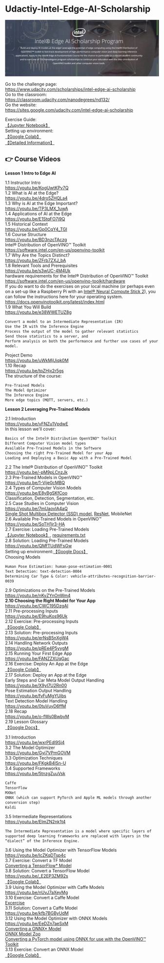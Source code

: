 ﻿# Udactiy-Intel-Edge-AI-Scholarship

<img src="https://github.com/Nov05/pictures/blob/master/Udacity/2019-12-19%20Intel%20Edge/2019-12-19%2014_14_21-Udacity%20_%20Udacity.png?raw=true">   
  
Go to the challenge page:     
https://www.udacity.com/scholarships/intel-edge-ai-scholarship     
Go to the classroom:   
https://classroom.udacity.com/nanodegrees/nd132/    
Go the website:    
https://sites.google.com/udacity.com/intel-edge-ai-scholarship       

Exercise Guide:     
[【Jupyter Notebook】](https://github.com/Nov05/Udactiy-Intel-Edge-AI-Scholarship/blob/master/content/2.07.guide.ipynb)       
Setting up environment:      
[【Google Colab】](https://colab.research.google.com/drive/1c4TaPUMlcbLhJgHIIwEatrFIozQi2xzn)        
[【Detailed Information】](https://colab.research.google.com/drive/1Qm9AnHoUcN6s738bo7pmJxp10nmOq8O-)       

## :point_right: Course Videos   

**Lesson 1 Intro to Edge AI**   

1.1 Instructor Intro   
https://youtu.be/KogUwtKPv7Q   
1.2 What is AI at the Edge?       
https://youtu.be/4dro5ZHQLa4     
1.3 Why is AI at the Edge Important?     
https://youtu.be/TP3LMX_1uwA    
1.4 Applications of AI at the Edge    
https://youtu.be/E1StqFO7j9Q   
1.5 Historical Context    
https://youtu.be/Gp0CqY4_TGI     
1.6 Course Structure    
https://youtu.be/BD3nzcTAczg   
Intel® Distribution of OpenVINO™ Toolkit    
https://software.intel.com/en-us/openvino-toolkit       
1.7 Why Are the Topics Distinct?    
https://youtu.be/ZFrb7ZXJ_bA   
1.8 Relevant Tools and Prerequisites    
https://youtu.be/s3wUC-4M4Uk     
hardware requirements for the Intel® Distribution of OpenVINO™ Toolkit    
https://software.intel.com/en-us/openvino-toolkit/hardware    
If you do want to do the exercises on your local machine (or perhaps even on a set-up like a Raspberry Pi with an [Intel® Neural Compute Stick 2](https://software.intel.com/en-us/articles/intel-neural-compute-stick-2-and-open-source-openvino-toolkit)), you can follow the instructions here for your operating system.    
https://docs.openvinotoolkit.org/latest/index.html      
1.9 What You Will Build      
https://youtu.be/e38WWETUZ8g    
```
Convert a model to an Intermediate Representation (IR)
Use the IR with the Inference Engine
Process the output of the model to gather relevant statistics
Send those statistics to a server, and
Perform analysis on both the performance and further use cases of your model.
```
Project Demo    
https://youtu.be/uWkMjUiqk0M   
1.10 Recap   
https://youtu.be/tpZHjx2r5gs    
The structure of the course:     
```
Pre-Trained Models
The Model Optimizer
The Inference Engine
More edge topics (MQTT, servers, etc.)
```

**Lesson 2 Leveraging Pre-Trained Models**   

2.1 Introduction   
https://youtu.be/vFNZu1VpdwE    
In this lesson we'll cover:   
```
Basics of the Intel® Distribution OpenVINO™ Toolkit
Different Computer Vision model types
Available Pre-Trained Models in the Software
Choosing the right Pre-Trained Model for your App
Loading and Deploying a Basic App with a Pre-Trained Model
```
2.2 The Intel® Distribution of OpenVINO™ Toolkit   
https://youtu.be/-pM9pLCnzJk    
2.3 Pre-Trained Models in OpenVINO™    
https://youtu.be/1-Vije0cMBQ   
2.4 Types of Computer Vision Models    
https://youtu.be/E8yBgSKfCoo    
Classification, Detection, Segmentation, etc.    
2.5 Case Studies in Computer Vision    
https://youtu.be/7mUaovlA4aQ     
[Single Shot Multibox Detector (SSD) model](https://arxiv.org/abs/1512.02325), [ResNet](https://arxiv.org/pdf/1512.03385.pdf), MobileNet     
2.6 Available Pre-Trained Models in OpenVINO™    
https://youtu.be/SoTH1jr3-HA    
2.7 Exercise: Loading Pre-Trained Models     
[【Jupyter Notebook】](https://github.com/Nov05/Udactiy-Intel-Edge-AI-Scholarship/blob/master/content/2.07.guide.ipynb), [requirements.txt](  
https://github.com/Nov05/Udactiy-Intel-Edge-AI-Scholarship/blob/master/content/requirements.txt)           
2.8 Solution: Loading Pre-Trained Models    
https://youtu.be/QMfTUdWFsGw   
Setting up environment:[【Google Docs】](https://docs.google.com/document/d/13wwk-eQJAZOph8uBDWabZwcKWpsv0YraLzU7zLgjxB4/)    
Choosing Models   
```
Human Pose Estimation: human-pose-estimation-0001
Text Detection: text-detection-0004
Determining Car Type & Color: vehicle-attributes-recognition-barrier-0039
```   
2.9 Optimizations on the Pre-Trained Models    
https://youtu.be/nKvZYnOnWm4    
**2.10 Choosing the Right Model for Your App**   
https://youtu.be/CWC195DzgAI   
2.11 Pre-processing Inputs    
https://youtu.be/E9huKos96Uk   
2.12 Exercise: Pre-processing Inputs    
[【Google Colab】](https://colab.research.google.com/drive/199uSnvkpN2Zy7cLXLCkPZ1S8hcc9NgwT)   
2.13 Solution: Pre-processing Inputs     
https://youtu.be/erNsB5nXgW4    
2.14 Handling Network Outputs   
https://youtu.be/pREe4P5yygM      
2.15 Running Your First Edge App    
https://youtu.be/FANZZXUqGac    
2.16 Exercise: Deploy An App at the Edge    
[【Google Colab】](https://colab.research.google.com/drive/1Qm9AnHoUcN6s738bo7pmJxp10nmOq8O-)   
2.17 Solution: Deploy an App at the Edge   
Early Steps and Car Meta Model Output Handling        
https://youtu.be/X9yI7U2Rn00     
Pose Estimation Output Handling    
https://youtu.be/fvFuMgYUibs    
Text Detection Model Handling   
https://youtu.be/0tuVuyD6ffM    
2.18 Recap          
https://youtu.be/o-fWs0BwbyM      
2.19 Lesson Glossary    
[【Google Docs】](https://docs.google.com/document/d/1baou2YgpwyMzcBBK-i00y02b2fWFuVLo4iuPYbP3f4s/edit?usp=sharing)   

3.1 Introduction  
https://youtu.be/wxrPEdI9Sj4   
3.2 The Model Optimizer   
https://youtu.be/Gyj7VPmGOVM   
3.3 Optimization Techniques   
https://youtu.be/FKgkB4lSn-U  
3.4 Supported Frameworks   
https://youtu.be/5tnzgZuuVsk   
```
Caffe
TensorFlow
MXNet
ONNX (which can support PyTorch and Apple ML models through another conversion step)
Kaldi
```  
3.5 Intermediate Representations    
https://youtu.be/EImZN2nk1t4    
```
The Intermediate Representation is a model where specific layers of 
supported deep learning frameworks are replaced with layers in the 
“dialect” of the Inference Engine.
```  
3.6 Using the Model Optimizer with TensorFlow Models   
https://youtu.be/IcZKqDTsp4c    
3.7 Exercise: Convert a TF Model   
[Converting a TensorFlow* Model](https://docs.openvinotoolkit.org/latest/_docs_MO_DG_prepare_model_convert_model_Convert_Model_From_TensorFlow.html)     
3.8 Solution: Convert a TensorFlow Model    
https://youtu.be/_E2EP3ZM92s     
[【Google Colab】](https://colab.research.google.com/drive/1xla23daYYbTIfbdHF0nyHzHyoAvVtyaG?authuser=1#scrollTo=kvDtOZaG9_2p&line=2&uniqifier=1)     
3.9 Using the Model Optimizer with Caffe Models     
https://youtu.be/nUvJ7aXeyMg    
3.10 Exercise: Convert a Caffe Model    
[Excercise](https://github.com/Nov05/Udactiy-Intel-Edge-AI-Scholarship/tree/master/exercise/004_converting_caffe_model)    
3.11 Solution: Convert a Caffe Model    
https://youtu.be/kfb7BGByUdM     
3.12 Using the Model Optimizer with ONNX Models    
https://youtu.be/EeDZn7aeSxM    
[Converting a ONNX* Model](https://docs.openvinotoolkit.org/latest/_docs_MO_DG_prepare_model_convert_model_Convert_Model_From_ONNX.html)    
[ONNX Model Zoo](https://github.com/onnx/models)   
[Converting a PyTorch model using ONNX for use with the OpenVINO™ Toolkit](https://michhar.github.io/convert-pytorch-onnx/)     
3.13 Exercise: Convert an ONNX Model   
[【Google Colab】](https://colab.research.google.com/drive/1xla23daYYbTIfbdHF0nyHzHyoAvVtyaG?authuser=1#scrollTo=_O9xuojjyg4S)    




 

   


























     
   





  
 

 



       

   


     


 














